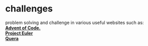 # challenges
 problem solving and challenge in various useful websites such as:      
 [**Advent of Code.**](https://adventofcode.com)   
 [**Project Euler**](https://projecteuler.net/)   
 [**Quera**](https://quera.org)

